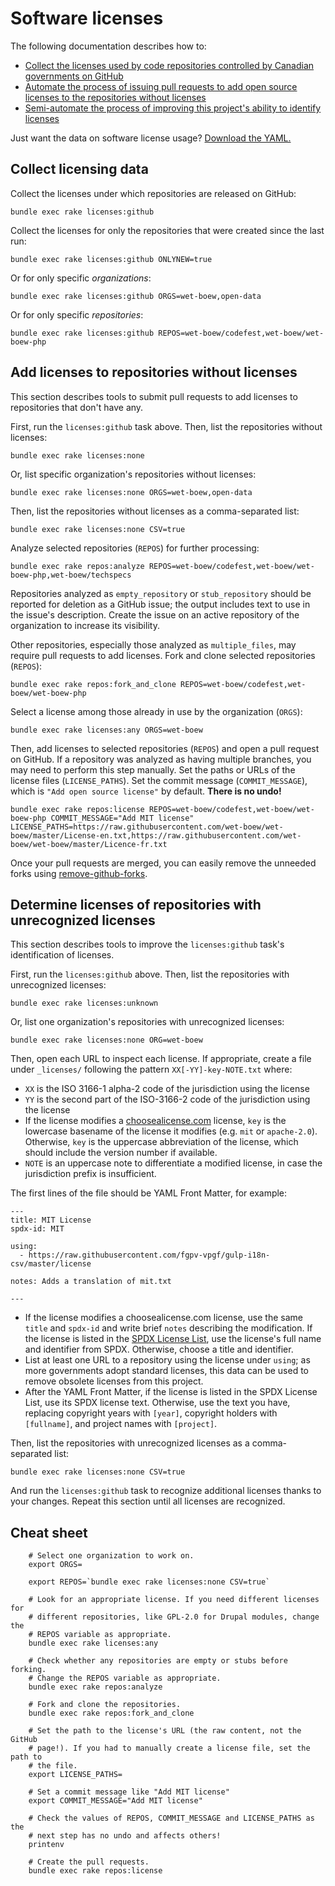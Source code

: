 # Software licenses

The following documentation describes how to:

* [Collect the licenses used by code repositories controlled by Canadian governments on GitHub](#collect-data)
* [Automate the process of issuing pull requests to add open source licenses to the repositories without licenses](#add-licenses-to-repositories-without-licenses)
* [Semi-automate the process of improving this project's ability to identify licenses](#determine-licenses-of-repositories-with-unrecognized-licenses)

Just want the data on software license usage? [Download the YAML.](https://raw.githubusercontent.com/jpmckinney/open_source_canada/master/data/licenses.yml)

## Collect licensing data

Collect the licenses under which repositories are released on GitHub:

    bundle exec rake licenses:github

Collect the licenses for only the repositories that were created since the last run:

    bundle exec rake licenses:github ONLYNEW=true

Or for only specific *organizations*:

    bundle exec rake licenses:github ORGS=wet-boew,open-data

Or for only specific *repositories*:

    bundle exec rake licenses:github REPOS=wet-boew/codefest,wet-boew/wet-boew-php

## Add licenses to repositories without licenses

This section describes tools to submit pull requests to add licenses to repositories that don't have any.

First, run the `licenses:github` task above. Then, list the repositories without licenses:

    bundle exec rake licenses:none

Or, list specific organization's repositories without licenses:

    bundle exec rake licenses:none ORGS=wet-boew,open-data

Then, list the repositories without licenses as a comma-separated list:

    bundle exec rake licenses:none CSV=true

Analyze selected repositories (`REPOS`) for further processing:

    bundle exec rake repos:analyze REPOS=wet-boew/codefest,wet-boew/wet-boew-php,wet-boew/techspecs

Repositories analyzed as `empty_repository` or `stub_repository` should be reported for deletion as a GitHub issue; the output includes text to use in the issue's description. Create the issue on an active repository of the organization to increase its visibility.

Other repositories, especially those analyzed as `multiple_files`, may require pull requests to add licenses. Fork and clone selected repositories (`REPOS`):

    bundle exec rake repos:fork_and_clone REPOS=wet-boew/codefest,wet-boew/wet-boew-php

Select a license among those already in use by the organization (`ORGS`):

    bundle exec rake licenses:any ORGS=wet-boew

Then, add licenses to selected repositories (`REPOS`) and open a pull request on GitHub. If a repository was analyzed as having multiple branches, you may need to perform this step manually. Set the paths or URLs of the license files (`LICENSE_PATHS`). Set the commit message (`COMMIT_MESSAGE`), which is `"Add open source license"` by default. **There is no undo!**

    bundle exec rake repos:license REPOS=wet-boew/codefest,wet-boew/wet-boew-php COMMIT_MESSAGE="Add MIT license" LICENSE_PATHS=https://raw.githubusercontent.com/wet-boew/wet-boew/master/License-en.txt,https://raw.githubusercontent.com/wet-boew/wet-boew/master/Licence-fr.txt

Once your pull requests are merged, you can easily remove the unneeded forks using [remove-github-forks](https://github.com/denis-sokolov/remove-github-forks/).

## Determine licenses of repositories with unrecognized licenses

This section describes tools to improve the `licenses:github` task's identification of licenses.

First, run the `licenses:github` above. Then, list the repositories with unrecognized licenses:

    bundle exec rake licenses:unknown

Or, list one organization's repositories with unrecognized licenses:

    bundle exec rake licenses:none ORG=wet-boew

Then, open each URL to inspect each license. If appropriate, create a file under `_licenses/` following the pattern `XX[-YY]-key-NOTE.txt` where:

* `XX` is the ISO 3166-1 alpha-2 code of the jurisdiction using the license
* `YY` is the second part of the ISO-3166-2 code of the jurisdiction using the license
* If the license modifies a [choosealicense.com](https://github.com/benbalter/licensee/tree/master/vendor/choosealicense.com/_licenses) license, `key` is the lowercase basename of the license it modifies (e.g. `mit` or `apache-2.0`). Otherwise, `key` is the uppercase abbreviation of the license, which should include the version number if available.
* `NOTE` is an uppercase note to differentiate a modified license, in case the jurisdiction prefix is insufficient.

The first lines of the file should be YAML Front Matter, for example:

```
---
title: MIT License
spdx-id: MIT

using:
  - https://raw.githubusercontent.com/fgpv-vpgf/gulp-i18n-csv/master/license

notes: Adds a translation of mit.txt

---
```

* If the license modifies a choosealicense.com license, use the same `title` and `spdx-id` and write brief `notes` describing the modification. If the license is listed in the [SPDX License List](https://spdx.org/licenses/), use the license's full name and identifier from SPDX. Otherwise, choose a title and identifier.
* List at least one URL to a repository using the license under `using`; as more governments adopt standard licenses, this data can be used to remove obsolete licenses from this project.
* After the YAML Front Matter, if the license is listed in the SPDX License List, use its SPDX license text. Otherwise, use the text you have, replacing copyright years with `[year]`, copyright holders with `[fullname]`, and project names with `[project]`.

Then, list the repositories with unrecognized licenses as a comma-separated list:

    bundle exec rake licenses:none CSV=true

And run the `licenses:github` task to recognize additional licenses thanks to your changes. Repeat this section until all licenses are recognized.

## Cheat sheet

        # Select one organization to work on.
        export ORGS=

        export REPOS=`bundle exec rake licenses:none CSV=true`

        # Look for an appropriate license. If you need different licenses for
        # different repositories, like GPL-2.0 for Drupal modules, change the
        # REPOS variable as appropriate.
        bundle exec rake licenses:any

        # Check whether any repositories are empty or stubs before forking.
        # Change the REPOS variable as appropriate.
        bundle exec rake repos:analyze

        # Fork and clone the repositories.
        bundle exec rake repos:fork_and_clone

        # Set the path to the license's URL (the raw content, not the GitHub
        # page!). If you had to manually create a license file, set the path to
        # the file.
        export LICENSE_PATHS=

        # Set a commit message like "Add MIT license"
        export COMMIT_MESSAGE="Add MIT license"

        # Check the values of REPOS, COMMIT_MESSAGE and LICENSE_PATHS as the
        # next step has no undo and affects others!
        printenv

        # Create the pull requests.
        bundle exec rake repos:license
